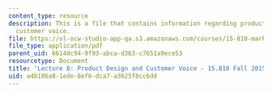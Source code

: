 ```yaml
---
content_type: resource
description: This is a file that contains information regarding product design and
  customer voice.
file: https://ol-ocw-studio-app-qa.s3.amazonaws.com/courses/15-810-marketing-management-analytics-frameworks-and-applications-fall-2015/a4b186a81ede8ef6dca7a3625f8cc6dd_MIT15_810F15_L8_ProdDesn.pdf
file_type: application/pdf
parent_uid: 6614dc94-9f93-abca-d363-c7651a9ece53
resourcetype: Document
title: 'Lecture 8: Product Design and Customer Voice - 15.810 Fall 2015'
uid: a4b186a8-1ede-8ef6-dca7-a3625f8cc6dd
---
```

